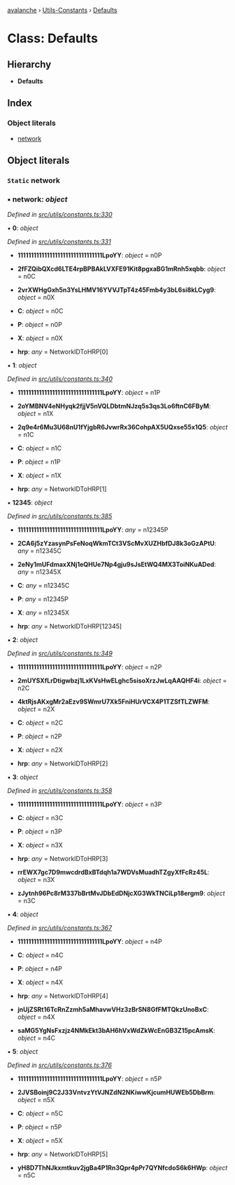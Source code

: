 [avalanche](../README.md) › [Utils-Constants](../modules/utils_constants.md) › [Defaults](utils_constants.defaults.md)

# Class: Defaults

## Hierarchy

* **Defaults**

## Index

### Object literals

* [network](utils_constants.defaults.md#static-network)

## Object literals

### `Static` network

### ▪ **network**: *object*

*Defined in [src/utils/constants.ts:330](https://github.com/ava-labs/avalanchejs/blob/1a2866a/src/utils/constants.ts#L330)*

▪ **0**: *object*

*Defined in [src/utils/constants.ts:331](https://github.com/ava-labs/avalanchejs/blob/1a2866a/src/utils/constants.ts#L331)*

* **11111111111111111111111111111111LpoYY**: *object* = n0P

* **2fFZQibQXcd6LTE4rpBPBAkLVXFE91Kit8pgxaBG1mRnh5xqbb**: *object* = n0C

* **2vrXWHgGxh5n3YsLHMV16YVVJTpT4z45Fmb4y3bL6si8kLCyg9**: *object* = n0X

* **C**: *object* = n0C

* **P**: *object* = n0P

* **X**: *object* = n0X

* **hrp**: *any* = NetworkIDToHRP[0]

▪ **1**: *object*

*Defined in [src/utils/constants.ts:340](https://github.com/ava-labs/avalanchejs/blob/1a2866a/src/utils/constants.ts#L340)*

* **11111111111111111111111111111111LpoYY**: *object* = n1P

* **2oYMBNV4eNHyqk2fjjV5nVQLDbtmNJzq5s3qs3Lo6ftnC6FByM**: *object* = n1X

* **2q9e4r6Mu3U68nU1fYjgbR6JvwrRx36CohpAX5UQxse55x1Q5**: *object* = n1C

* **C**: *object* = n1C

* **P**: *object* = n1P

* **X**: *object* = n1X

* **hrp**: *any* = NetworkIDToHRP[1]

▪ **12345**: *object*

*Defined in [src/utils/constants.ts:385](https://github.com/ava-labs/avalanchejs/blob/1a2866a/src/utils/constants.ts#L385)*

* **11111111111111111111111111111111LpoYY**: *any* = n12345P

* **2CA6j5zYzasynPsFeNoqWkmTCt3VScMvXUZHbfDJ8k3oGzAPtU**: *any* = n12345C

* **2eNy1mUFdmaxXNj1eQHUe7Np4gju9sJsEtWQ4MX3ToiNKuADed**: *any* = n12345X

* **C**: *any* = n12345C

* **P**: *any* = n12345P

* **X**: *any* = n12345X

* **hrp**: *any* = NetworkIDToHRP[12345]

▪ **2**: *object*

*Defined in [src/utils/constants.ts:349](https://github.com/ava-labs/avalanchejs/blob/1a2866a/src/utils/constants.ts#L349)*

* **11111111111111111111111111111111LpoYY**: *object* = n2P

* **2mUYSXfLrDtigwbzj1LxKVsHwELghc5sisoXrzJwLqAAQHF4i**: *object* = n2C

* **4ktRjsAKxgMr2aEzv9SWmrU7Xk5FniHUrVCX4P1TZSfTLZWFM**: *object* = n2X

* **C**: *object* = n2C

* **P**: *object* = n2P

* **X**: *object* = n2X

* **hrp**: *any* = NetworkIDToHRP[2]

▪ **3**: *object*

*Defined in [src/utils/constants.ts:358](https://github.com/ava-labs/avalanchejs/blob/1a2866a/src/utils/constants.ts#L358)*

* **11111111111111111111111111111111LpoYY**: *object* = n3P

* **C**: *object* = n3C

* **P**: *object* = n3P

* **X**: *object* = n3X

* **hrp**: *any* = NetworkIDToHRP[3]

* **rrEWX7gc7D9mwcdrdBxBTdqh1a7WDVsMuadhTZgyXfFcRz45L**: *object* = n3X

* **zJytnh96Pc8rM337bBrtMvJDbEdDNjcXG3WkTNCiLp18ergm9**: *object* = n3C

▪ **4**: *object*

*Defined in [src/utils/constants.ts:367](https://github.com/ava-labs/avalanchejs/blob/1a2866a/src/utils/constants.ts#L367)*

* **11111111111111111111111111111111LpoYY**: *object* = n4P

* **C**: *object* = n4C

* **P**: *object* = n4P

* **X**: *object* = n4X

* **hrp**: *any* = NetworkIDToHRP[4]

* **jnUjZSRt16TcRnZzmh5aMhavwVHz3zBrSN8GfFMTQkzUnoBxC**: *object* = n4X

* **saMG5YgNsFxzjz4NMkEkt3bAH6hVxWdZkWcEnGB3Z15pcAmsK**: *object* = n4C

▪ **5**: *object*

*Defined in [src/utils/constants.ts:376](https://github.com/ava-labs/avalanchejs/blob/1a2866a/src/utils/constants.ts#L376)*

* **11111111111111111111111111111111LpoYY**: *object* = n5P

* **2JVSBoinj9C2J33VntvzYtVJNZdN2NKiwwKjcumHUWEb5DbBrm**: *object* = n5X

* **C**: *object* = n5C

* **P**: *object* = n5P

* **X**: *object* = n5X

* **hrp**: *any* = NetworkIDToHRP[5]

* **yH8D7ThNJkxmtkuv2jgBa4P1Rn3Qpr4pPr7QYNfcdoS6k6HWp**: *object* = n5C
